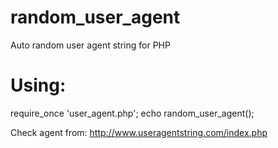 # random_user_agent
Auto random user agent string for PHP

# Using:

require_once 'user_agent.php';
echo random_user_agent();

Check agent from: http://www.useragentstring.com/index.php
